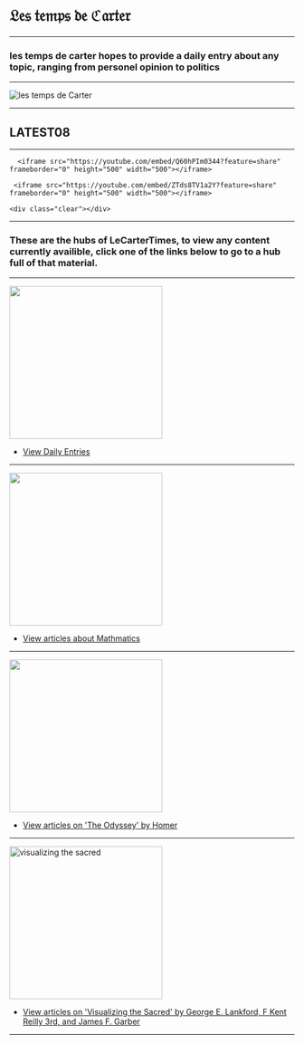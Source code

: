 # 𝔏𝔢𝔰 𝔱𝔢𝔪𝔭𝔰 𝔡𝔢 ℭ𝔞𝔯𝔱𝔢𝔯

<hr>

### les temps de carter hopes to provide a daily entry about any topic, ranging from personel opinion to politics

<hr>

![les temps de Carter](https://github.com/LeCarterTimes/LeCarterTimes.github.io/assets/149635328/7b91fa1d-1296-44d6-b7f4-f6cb2957cb00)
<hr>

## LATEST08

<hr>

<div id="wrapper"> 
    
      <iframe src="https://youtube.com/embed/Q60hPIm0344?feature=share" frameborder="0" height="500" width="500"></iframe>

     <iframe src="https://youtube.com/embed/ZTds8TV1a2Y?feature=share" frameborder="0" height="500" width="500"></iframe>
    
    <div class="clear"></div> 
</div>

<hr>

### These are the hubs of LeCarterTimes, to view any content currently availible, click one of the links below to go to a hub full of that material.

<hr>

<img src="https://github.com/LeCarterTimes/LeCarterTimes.github.io/assets/149635328/2d3164d5-7985-4139-8b63-feb0fcee8a77" height="270" width="270"/> 

- [View Daily Entries](https://lecartertimes.github.io/Ar:Je:Hub.html)

<hr>

<img src="https://github.com/LeCarterTimes/LeCarterTimes.github.io/assets/149635328/b61e83f5-aec0-4505-b600-5a01951ef325" height="270" width="270"/>


 - [View articles about Mathmatics](https://lecartertimes.github.io/Ar:Ma:Hub.html)

<hr>

<img src="https://github.com/LeCarterTimes/LeCarterTimes.github.io/assets/149635328/16c084cf-f7b7-4cf0-a411-2ce94369d615" height="270" width="270"/>



 - [View articles on 'The Odyssey' by Homer](https://lecartertimes.github.io/Ar:To:Hub.html)

<hr>

<img src="https://github.com/LeCarterTimes/LeCarterTimes.github.io/assets/149635328/94f6981d-7ae0-4e58-a52f-c1a091aee4a3" alt="visualizing the sacred" height="270" width="270"/>


 - [View articles on 'Visualizing the Sacred' by George E. Lankford, F Kent Reilly 3rd, and James F. Garber](https://lecartertimes.github.io/Ar:Vts:Hub.html)
 
<hr>
<style>

h1{

text-align: center;

}


h2{

text-align: center;

}

hr{

color: black;

}

#wrapper { 
    width: 920px; 
    height: auto; 
    margin: 0 auto;
} 
#home1 { 
    width: 47.5%; 
    height: 300px; 
    float: left; 
    margin-right: 5%;
} 

#home2 { 
    width: 47.5%; 
    height: 300px; 
    float: left; 
}

.clear{
    clear: both;
}

@media (max-width:767px){
    #wrapper{
        width: 100%;
        height: auto;
    }
    #home1 {
        width: 100%;
        height: auto;
        float: none;
    }
    #home2 {
        width: 100%;
        height: auto;
        float: none;
    }

#home2 { width: 100%; float: none; }

#home1 { width: 100%; float: none; }
    
}
 
</style>
